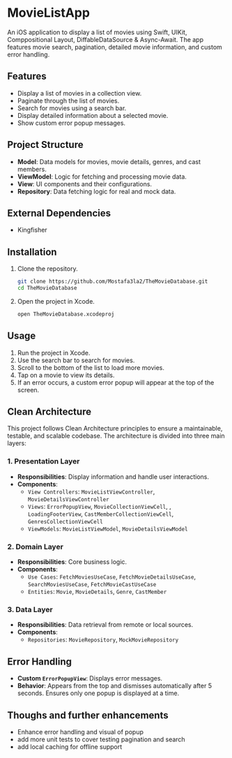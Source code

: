 # MovieListApp

An iOS application to display a list of movies using Swift, UIKit, Comppositional Layout, DiffableDataSource & Async-Await. The app features movie search, pagination, detailed movie information, and custom error handling.

## Features

- Display a list of movies in a collection view.
- Paginate through the list of movies.
- Search for movies using a search bar.
- Display detailed information about a selected movie.
- Show custom error popup messages.

## Project Structure

- **Model**: Data models for movies, movie details, genres, and cast members.
- **ViewModel**: Logic for fetching and processing movie data.
- **View**: UI components and their configurations.
- **Repository**: Data fetching logic for real and mock data.

## External Dependencies

- Kingfisher

## Installation

1. Clone the repository.
    ```bash
    git clone https://github.com/Mostafa3la2/TheMovieDatabase.git
    cd TheMovieDatabase
    ```
2. Open the project in Xcode.
    ```bash
    open TheMovieDatabase.xcodeproj
    ```

## Usage

1. Run the project in Xcode.
2. Use the search bar to search for movies.
3. Scroll to the bottom of the list to load more movies.
4. Tap on a movie to view its details.
5. If an error occurs, a custom error popup will appear at the top of the screen.

## Clean Architecture

This project follows Clean Architecture principles to ensure a maintainable, testable, and scalable codebase. The architecture is divided into three main layers:

### 1. Presentation Layer

- **Responsibilities**: Display information and handle user interactions.
- **Components**:
  - `View Controllers`: `MovieListViewController`, `MovieDetailsViewController`
  - `Views`: `ErrorPopupView`, `MovieCollectionViewCell`, , `LoadingFooterView`, `CastMemberCollectionViewCell`, `GenresCollectionViewCell`
  - `ViewModels`: `MovieListViewModel`, `MovieDetailsViewModel`

### 2. Domain Layer

- **Responsibilities**: Core business logic.
- **Components**:
  - `Use Cases`: `FetchMoviesUseCase`, `FetchMovieDetailsUseCase`, `SearchMoviesUseCase`, `FetchMovieCastUseCase`
  - `Entities`: `Movie`, `MovieDetails`, `Genre`, `CastMember`

### 3. Data Layer

- **Responsibilities**: Data retrieval from remote or local sources.
- **Components**:
  - `Repositories`: `MovieRepository`, `MockMovieRepository`

## Error Handling

- **Custom `ErrorPopupView`**: Displays error messages.
- **Behavior**: Appears from the top and dismisses automatically after 5 seconds. Ensures only one popup is displayed at a time.

## Thoughs and further enhancements
- Enhance error handling and visual of popup
- add more unit tests to cover testing pagination and search
- add local caching for offline support

